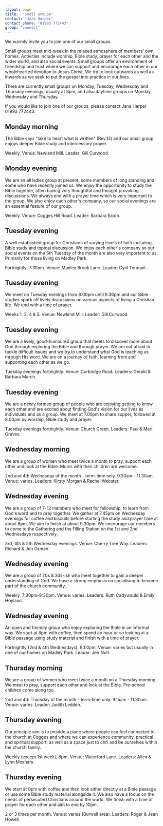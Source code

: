 ```yaml
---
layout: page
title:  "Small Groups"
contact: "Jane Harper"
contact_phone: "01993 772443"
group: "connect"
---
```


We warmly invite you to join one of our small groups.

Small groups meet mid-week in the relaxed atmosphere of members' own homes. Activities include worship, Bible study, prayer for each other and the wider world, and also social events. Small groups offer an environment of friendship and trust where we can support and encourage each other in our wholehearted devotion to Jesus Christ. We try to look outwards as well as inwards as we seek to put the gospel into practice in our lives.

There are currently small groups on Monday, Tuesday, Wednesday and Thursday evenings, usually at 8pm, and also daytime groups on Monday, Wednesday and Thursday.

If you would like to join one of our groups, please contact Jane Harper 01993 772443.

## Monday morning

The Bible says "take to heart what is written" (Rev.13) and our small group enjoys deeper Bible study and intercessory prayer.

Weekly. Venue: Newland Mill. Leader: Gill Curwood.

## Monday evening

We are an all ladies group at present, some members of long standing and some who have recently joined us. We enjoy the opportunity to study the Bible together, often having very thoughtful and thought provoking discussions. We always end with a prayer time which is very important to the group. We also enjoy each other's company, so our social evenings are an essential feature of our group.

Weekly. Venue: Cogges Hill Road. Leader: Barbara Eaton.

## Tuesday evening

A well established group for Christians of varying levels of faith including Bible study and topical discussion. We enjoy each other's company so our social events on the 5th Tuesday of the month are also very important to us. Primarily for those living on Madley Park.

Fortnightly, 7:30pm. Venue: Madley Brook Lane. Leader: Cyril Tennant.

## Tuesday evening

We meet on Tuesday evenings from 8:00pm until 9:30pm and our Bible studies spark off lively discussions on various aspects of living a Christian life. We end with a time of prayer.

Weeks 1, 3, 4 & 5. Venue: Newland Mill. Leader: Gill Curwood.

## Tuesday evening

We are a lively, good-humoured group that meets to discover more about God through exploring the Bible and through prayer. We are not afraid to tackle difficult issues and we try to understand what God is teaching us through His word. We are on a journey of faith, learning from and supporting each other as we go.

Tuesday evenings fortnightly. Venue: Curbridge Road. Leaders: Gerald & Barbara March.

## Tuesday evening

We are a newly formed group of people who are enjoying getting to know each other and are excited about finding God's vision for our lives as individuals and as a group. We meet at 7.00pm to share supper, followed at 8.00pm by worship, Bible study and prayer.

Tuesday evenings fortnightly. Venue: Church Green. Leaders: Paul & Mari Graves.


## Wednesday morning

We are a group of women who meet twice a month to pray, support each other and look at the Bible. Mums with their children are welcome.

2nd and 4th Wednesday of the month - term-time only. 9.30am - 11.30am. Venue: varies. Leaders: Kirsty Morgan & Rachel Webster.


## Wednesday evening

We are a group of 7-12 members who meet for fellowship, to learn from God's word and to pray together. We gather at 7.45pm on Wednesday evenings for coffee and biscuits before starting the study and prayer time at about 8pm. We aim to finish at about 9.30pm. We encourage our members to come to the Gathering and the Filling Station on the 1st and 2nd Wednesdays respectively.

3rd, 4th & 5th Wednesday evenings. Venue: Cherry Tree Way. Leaders: Richard & Jen Osman.


## Wednesday evening

We are a group of 20s & 30s-ish who meet together to gain a deeper understanding of God. We have a strong emphasis on socialising to become part of the church community.

Weekly, 7:30pm-9:30pm. Venue: varies. Leaders: Ruth Cadywould & Emily Hoyland.


## Wednesday evening

An open and friendly group who enjoy exploring the Bible in an informal way. We start at 8pm with coffee, then spend an hour or so looking at a Bible passage using study material and finish with a time of prayer.

Fortnightly (2nd & 4th Wednesdays), 8:00pm. Venue: varies but usually in one of our homes on Madley Park. Leader: Jen Nutt.


## Thursday morning

We are a group of women who meet twice a month on a Thursday morning. We meet to pray, support each other and look at the Bible. Pre-school children come along too.

2nd and 4th Thursday of the month - term-time only. 9.15am - 11.30am. Venue: varies. Leader: Judith Ledden.


## Thursday evening

Our principle aim is to provide a place where people can feel connected to the church at Cogges and where we can experience community, practical and spiritual support, as well as a space just to chill and be ourselves within the church family.

Weekly (except 1st week), 8pm. Venue: Waterford Lane. Leaders: Allen & Lynn Moxham.


## Thursday evening

We start at 8pm with coffee and then look either directly at a Bible passage or use some Bible study material alongside it. We also have a focus on the needs of persecuted Christians around the world. We finish with a time of prayer for each other and aim to end by 10pm.

2 or 3 times per month. Venue: varies (Burwell area). Leaders: Roger & Jean Howell.


